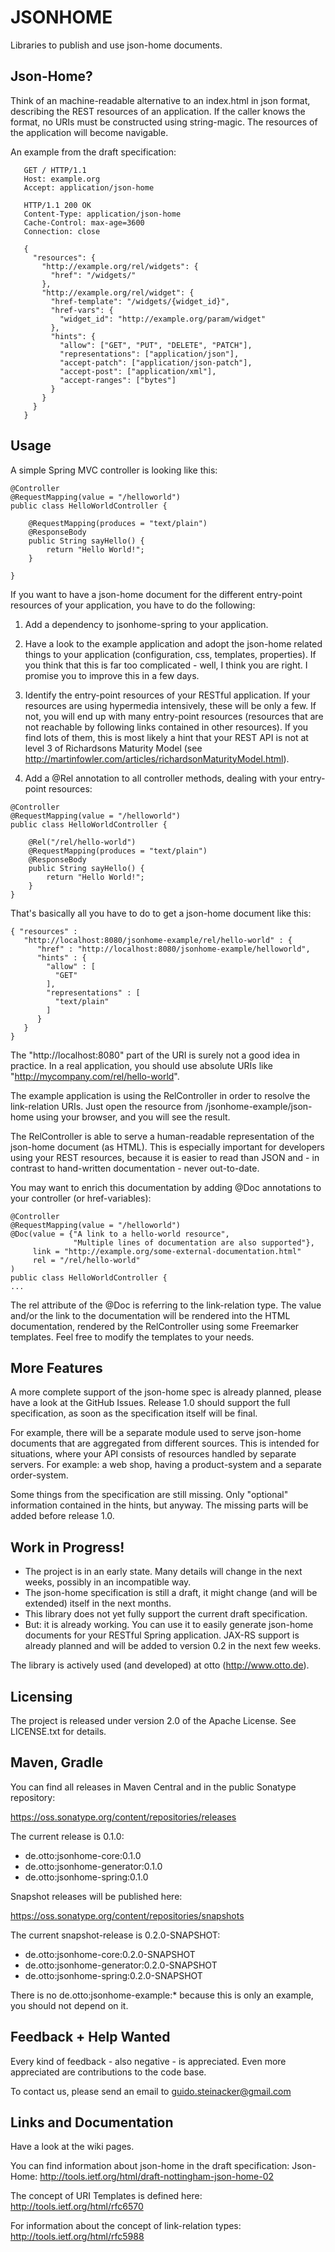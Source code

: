 # JSONHOME

Libraries to publish and use json-home documents.

## Json-Home?

Think of an machine-readable alternative to an index.html in json format, describing the REST resources of an
application. If the caller knows the format, no URIs must be constructed using string-magic. The resources
of the application will become navigable.

An example from the draft specification:

```
   GET / HTTP/1.1
   Host: example.org
   Accept: application/json-home

   HTTP/1.1 200 OK
   Content-Type: application/json-home
   Cache-Control: max-age=3600
   Connection: close

   {
     "resources": {
       "http://example.org/rel/widgets": {
         "href": "/widgets/"
       },
       "http://example.org/rel/widget": {
         "href-template": "/widgets/{widget_id}",
         "href-vars": {
           "widget_id": "http://example.org/param/widget"
         },
         "hints": {
           "allow": ["GET", "PUT", "DELETE", "PATCH"],
           "representations": ["application/json"],
           "accept-patch": ["application/json-patch"],
           "accept-post": ["application/xml"],
           "accept-ranges": ["bytes"]
         }
       }
     }
   }
```

## Usage

A simple Spring MVC controller is looking like this:
```
@Controller
@RequestMapping(value = "/helloworld")
public class HelloWorldController {

    @RequestMapping(produces = "text/plain")
    @ResponseBody
    public String sayHello() {
        return "Hello World!";
    }
    
}
```

If you want to have a json-home document for the different entry-point resources of your application, you have to
do the following:

1. Add a dependency to jsonhome-spring to your application.

2. Have a look to the example application and adopt the json-home related things to your application (configuration, 
css, templates, properties). If you think that this is far too complicated - well, I think you are right. 
I promise you to improve this in a few days.

3. Identify the entry-point resources of your RESTful application. If your resources are using hypermedia intensively,
these will be only a few. If not, you will end up with many entry-point resources (resources that are not
reachable by following links contained in other resources). If you find lots of them, this is
most likely a hint that your REST API is not at level 3 of Richardsons Maturity Model
(see http://martinfowler.com/articles/richardsonMaturityModel.html).

4. Add a @Rel annotation to all controller methods, dealing with your entry-point resources:
```
@Controller
@RequestMapping(value = "/helloworld")
public class HelloWorldController {

    @Rel("/rel/hello-world")
    @RequestMapping(produces = "text/plain")
    @ResponseBody
    public String sayHello() {
        return "Hello World!";
    } 
}
```

That's basically all you have to do to get a json-home document like this:
```
{ "resources" :  
   "http://localhost:8080/jsonhome-example/rel/hello-world" : {
      "href" : "http://localhost:8080/jsonhome-example/helloworld",
      "hints" : {
        "allow" : [
          "GET"
        ],
        "representations" : [
          "text/plain"
        ]
      }
   }
}
```
The "http://localhost:8080" part of the URI is surely not a good idea in practice. In a real application, 
you should use absolute URIs like "http://mycompany.com/rel/hello-world".

The example application is using the RelController in order to resolve the link-relation URIs. Just open
the resource from /jsonhome-example/json-home using your browser, and you will see the result.

The RelController is able to serve a human-readable representation of the json-home document (as HTML). 
This is especially important for developers using your REST resources, because it is easier to read than 
JSON and - in contrast to hand-written documentation - never out-to-date.

You may want to enrich this documentation by adding @Doc annotations to your controller (or href-variables):
```
@Controller
@RequestMapping(value = "/helloworld")
@Doc(value = {"A link to a hello-world resource", 
              "Multiple lines of documentation are also supported"},
     link = "http://example.org/some-external-documentation.html"
     rel = "/rel/hello-world"
)
public class HelloWorldController {
...
```
The rel attribute of the @Doc is referring to the link-relation type. The value and/or the link to the documentation
will be rendered into the HTML documentation, rendered by the RelController using some Freemarker templates. Feel free
to modify the templates to your needs.

## More Features

A more complete support of the json-home spec is already planned, please have a look at the GitHub Issues. Release
1.0 should support the full specification, as soon as the specification itself will be final. 

For example, there will be a separate module used to serve json-home documents that are aggregated from different
sources. This is intended for situations, where your API consists of resources handled by separate servers. For example:
a web shop, having a product-system and a separate order-system. 

Some things from the specification are still missing. Only "optional" information contained in the hints, but anyway.
The missing parts will be added before release 1.0.

## Work in Progress!

* The project is in an early state. Many details will change in the next weeks, possibly in an incompatible way.
* The json-home specification is still a draft, it might change (and will be extended) itself in the next months.
* This library does not yet fully support the current draft specification.
* But: it is already working. You can use it to easily generate json-home documents for your RESTful Spring application.
JAX-RS support is already planned and will be added to version 0.2 in the next few weeks.

The library is actively used (and developed) at otto (http://www.otto.de).

## Licensing

The project is released under version 2.0 of the Apache License. See LICENSE.txt for details.

## Maven, Gradle

You can find all releases in Maven Central and in the public Sonatype repository:

https://oss.sonatype.org/content/repositories/releases

The current release is 0.1.0:

* de.otto:jsonhome-core:0.1.0
* de.otto:jsonhome-generator:0.1.0
* de.otto:jsonhome-spring:0.1.0

Snapshot releases will be published here:

https://oss.sonatype.org/content/repositories/snapshots

The current snapshot-release is 0.2.0-SNAPSHOT:

* de.otto:jsonhome-core:0.2.0-SNAPSHOT
* de.otto:jsonhome-generator:0.2.0-SNAPSHOT
* de.otto:jsonhome-spring:0.2.0-SNAPSHOT

There is no de.otto:jsonhome-example:* because this is only an example, you should not depend on it.

## Feedback + Help Wanted

Every kind of feedback - also negative - is appreciated. Even more appreciated are contributions to the code base.

To contact us, please send an email to guido.steinacker@gmail.com

## Links and Documentation

Have a look at the wiki pages.

You can find information about json-home in the draft specification:
Json-Home: http://tools.ietf.org/html/draft-nottingham-json-home-02

The concept of URI Templates is defined here:
http://tools.ietf.org/html/rfc6570

For information about the concept of link-relation types:
http://tools.ietf.org/html/rfc5988
